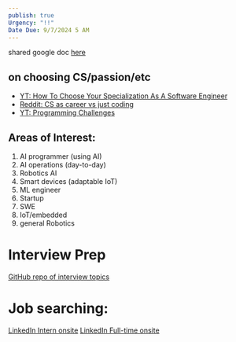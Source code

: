 ```yaml
---
publish: true
Urgency: "!!"
Date Due: 9/7/2024 5 AM
---
```



shared google doc [here](https://docs.google.com/document/d/1NIDgQ5aYhBctnJYynlyWzxmlvisKuJ4TbBUgoAAOfQ4/edit)
## on choosing CS/passion/etc
- [YT: How To Choose Your Specialization As A Software Engineer](https://www.youtube.com/watch?v=Ouf-tpDAkK4)
- [Reddit: CS as career vs just coding](https://www.reddit.com/r/learnprogramming/comments/1bwwy0q/how_do_i_know_if_ill_like_cs_as_a_career_or_if_i/)
- [YT: Programming Challenges](https://www.youtube.com/watch?v=SS19Q-_saCc)
## Areas of Interest:
1. AI programmer (using AI)
2. AI operations (day-to-day)
3. Robotics AI
4. Smart devices (adaptable IoT)
5. ML engineer
6. Startup
7. SWE
8. IoT/embedded
9. general Robotics

# Interview Prep
[GitHub repo of interview topics ](https://github.com/Coder-World04/Tech-Interview-Important-Topics-and-Techniques)

# Job searching:
[LinkedIn Intern onsite](https://www.linkedin.com/jobs/search/?currentJobId=3999726633&f_E=1&f_JT=I&f_PP=106233382%2C102277331%2C102448103%2C101876708%2C100472083&f_WT=1&geoId=103644278&keywords=machine%20learning&origin=JOB_SEARCH_PAGE_JOB_FILTER&refresh=true&sortBy=R&spellCorrectionEnabled=true&start=50)
[LinkedIn Full-time onsite](https://www.linkedin.com/jobs/search/?currentJobId=3674216096&f_E=4&f_JT=F&f_PP=106233382%2C102277331%2C102448103%2C101876708%2C100472083&f_WT=1%2C3&geoId=103644278&keywords=machine%20learning&origin=JOB_SEARCH_PAGE_JOB_FILTER&refresh=true&sortBy=R&spellCorrectionEnabled=true)
